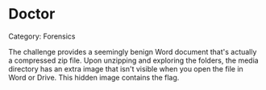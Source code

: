 # Doctor

Category: Forensics

The challenge provides a seemingly benign Word document that's actually a compressed zip file. Upon unzipping and exploring the folders, the media directory has an extra image that isn't visible when you open the file in Word or Drive. This hidden image contains the flag. 